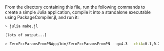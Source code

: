 From the directory containing this file, run the following commands to
create a simple Julia application, compile it into a standalone
executable using PackageCompiler.jl, and run it:

```bash
> julia make.jl

[lots of output...]

> ZeroEccParamsFromPNApp/bin/ZeroEccParamsFromPN --q=4.3 --chiA=0.1,0.2,0.3 --chiB=0.3,0.2,0.1 --Omega0=0.015
```
